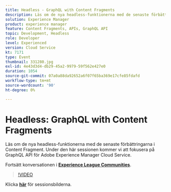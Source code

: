 ```yaml
---
title: Headless - GraphQL with Content Fragments
description: Läs om de nya headless-funktionerna med de senaste förbättringarna i Content Fragment. Under den här sessionen kommer vi att fokusera på GraphQL API för Adobe Experience Manager Cloud Service. Den här sessionen skapades som en del av Adobe Developers Live Content Event.
solution: Experience Manager
product: experience manager
feature: Content Fragments, APIs, GraphQL API
topic: Development, Headless
role: Developer
level: Experienced
version: Cloud Service
kt: 7171
type: Event
thumbnail: 331280.jpg
exl-id: 4e43d3d4-db29-45a2-9979-59f562e427e0
duration: 1054
source-git-commit: 07a0a88da92652a6f07f65ba369e17cfe85fdafd
workflow-type: tm+mt
source-wordcount: '90'
ht-degree: 0%

---
```


# Headless: GraphQL with Content Fragments

Läs om de nya headless-funktionerna med de senaste förbättringarna i Content Fragment. Under den här sessionen kommer vi att fokusera på GraphQL API för Adobe Experience Manager Cloud Service.

Fortsätt konversationen i **[Experience League Communities](https://adobe.ly/36Yd3v6)**.

>[!VIDEO](https://video.tv.adobe.com/v/331280/?quality=12&learn=on&hidetitle=true)

Klicka **[här](/help/adobe-developers-live/assets/headless-graphql-content-fragments.pdf)** för sessionsbilderna.
